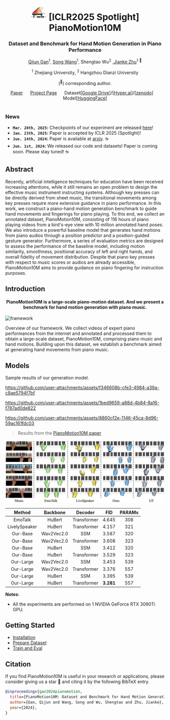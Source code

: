 <div align="center">
<h1><img src="assets/favicon.png" width="50"> [ICLR2025 Spotlight] PianoMotion10M </h1>
<h3>Dataset and Benchmark for Hand Motion Generation in Piano Performance</h3>

[Qijun Gan](https://agnjason.github.io/)<sup>1</sup>, [Song Wang](https://songw-zju.github.io/)<sup>1</sup>, Shengtao Wu<sup>2</sup> ,[Jianke Zhu](https://scholar.google.cz/citations?user=SC-WmzwAAAAJ)<sup>1</sup> <sup>:email:</sup>
 
<sup>1</sup> Zhejiang University, <sup>2</sup> Hangzhou Dianzi University

(<sup>:email:</sup>) corresponding author.

[Paper](https://openreview.net/pdf?id=rxVvRBgqmS) &nbsp;&nbsp;&nbsp;&nbsp; [Project Page](https://agnjason.github.io/PianoMotion-page/) &nbsp;&nbsp;&nbsp;&nbsp; Dataset[[Google Drive](https://drive.google.com/drive/folders/1JY0zOE0s7v9ZYLlIP1kCZUdNrih5nYEt?usp=sharing)]/[[Hyper.ai](https://hyper.ai/datasets/32494)]/[[zenodo](https://zenodo.org/records/13297386)] &nbsp;&nbsp;&nbsp;&nbsp; Model[[HuggingFace](https://huggingface.co/agnJason/PianoMotion_models)]

</div>

#
### News
* **`Mar. 20th, 2025`:** Checkpoints of our experiment are released [here](https://huggingface.co/agnJason/PianoMotion_models)!
* **`Jan. 23th, 2025`:** Paper is accepted by ICLR 2025 (Spotlight)!
* **`Jun. 14th, 2024`:** Paper is available at [arxiv](https://arxiv.org/abs/2406.09326). ☕️
* **`Jun. 1st, 2024`:** We released our code and datasets! Paper is coming soon. Please stay tuned! ☕️

## Abstract

Recently, artificial intelligence techniques for education have been received increasing attentions, while it still remains an open problem to design the effective music instrument instructing systems. Although key presses can be directly derived from sheet music, the transitional movements among key presses require more extensive guidance in piano performance. In this work, we construct a piano-hand motion generation benchmark to guide hand movements and fingerings for piano playing. To this end, we collect an annotated dataset, PianoMotion10M, consisting of 116 hours of piano playing videos from a bird's-eye view with 10 million annotated hand poses. We also introduce a powerful baseline model that generates hand motions from piano audios through a position predictor and a position-guided gesture generator. Furthermore, a series of evaluation metrics are designed to assess the performance of the baseline model, including motion similarity, smoothness, positional accuracy of left and right hands, and overall fidelity of movement distribution. Despite that piano key presses with respect to music scores or audios are already accessible, PianoMotion10M aims to provide guidance on piano fingering for instruction purposes.

## Introduction
<div align="center"><h4>PianoMotion10M is a large-scale piano-motion dataset. And we present a benchmark for hand motion generation with piano music.</h4></div>

![framework](assets/teaser.png "framework")

Overview of our framework. We collect videos of expert piano performances from the internet and annotated and processed them to obtain a large-scale dataset, PianoMotion10M, comprising piano music and hand motions. Building upon this dataset, we establish a benchmark aimed at generating hand movements from piano music.

## Models

Sample results of our generation model.

https://github.com/user-attachments/assets/f346608b-cfe3-4984-a39a-c8ae5794f7bf

https://github.com/user-attachments/assets/1bed9659-a88d-4b84-8a16-f787ad0de822

https://github.com/user-attachments/assets/8860cf2e-1146-45ca-8d96-59ac161fdc03



> Results from the [PianoMotion10M paper]()


![comparison](assets/comparison.png "comparison")

|    Method     |  Backbone  |   Decoder   |  FID  | PARAMs |
|:-------------:|:----------:|:-----------:|:-----:|:------:| 
|    EmoTalk    |   HuBert   | Transformer | 4.645 |  308   |
| LivelySpeaker |   HuBert   | Transformer | 4.157  |  321   |
|   Our-Base    | Wav2Vec2.0 |     SSM     | 3.587 |  320   |
|   Our-Base    |   Wav2Vec2.0   | Transformer | 3.608 |  323   |
|   Our-Base    | HuBert |     SSM     | 3.412 |  320   |
|   Our-Base    |   HuBert   | Transformer | 3.529 |  323   |
|   Our-Large   |   Wav2Vec2.0   |     SSM     | 3.453  |  539   |
|   Our-Large   |   Wav2Vec2.0   | Transformer | 3.376 |  557   |
|   Our-Large   |   HuBert   |     SSM     | 3.395  |  539   |
|   Our-Large   |  HuBert   | Transformer | **3.281** |  557   |

**Notes**: 

- All the experiments are performed on 1 NVIDIA GeForce RTX 3090Ti GPU.


## Getting Started
- [Installation](docs/install.md)
- [Prepare Dataset](docs/prepare_dataset.md)
- [Train and Eval](docs/train_eval.md)

## Citation
If you find PianoMotion10M is useful in your research or applications, please consider giving us a star 🌟 and citing it by the following BibTeX entry.
```bibtex
@inproceedings{gan2024pianomotion,
  title={PianoMotion10M: Dataset and Benchmark for Hand Motion Generation in Piano Performance},
  author={Gan, Qijun and Wang, Song and Wu, Shengtao and Zhu, Jianke},
  year={2024},
}
```
